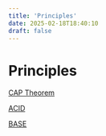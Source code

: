 ```yaml
---
title: 'Principles'
date: 2025-02-18T18:40:10
draft: false
---
```


# Principles

[CAP Theorem](Principles%20ea20535ce1854f5687079d7a36cc885b/CAP%20Theorem%20555c8693b1d14052aa6e3b573e178a10.md)

[ACID](Principles%20ea20535ce1854f5687079d7a36cc885b/ACID%20da350c1126e8496aadca0fda47e7e589.md)

[BASE](Principles%20ea20535ce1854f5687079d7a36cc885b/BASE%20b8a5eb3db0fe4eba930683877304d2b2.md)
